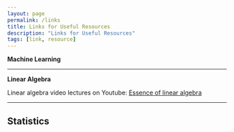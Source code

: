 ```yaml
---
layout: page
permalink: /links
title: Links for Useful Resources
description: "Links for Useful Resources"
tags: [link, resource]
---
```


**Machine Learning**

---

**Linear Algebra**

Linear algebra video lectures on Youtube: [Essence of linear algebra
](https://www.youtube.com/playlist?list=PLZHQObOWTQDPD3MizzM2xVFitgF8hE_ab)

---

**Statistics**
---

